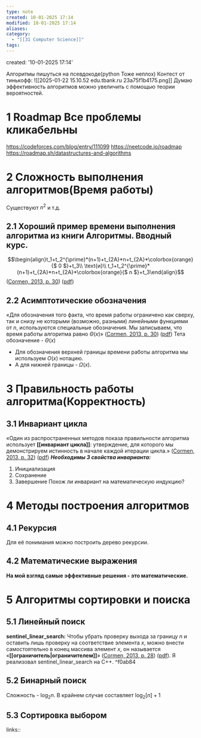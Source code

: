 ```yaml
---
type: note
created: 10-01-2025 17:14
modified: 10-01-2025 17:14
aliases: 
category:
  - "[[31 Computer Science]]"
tags: 
---
```

created: '10-01-2025 17:14'

Алгоритмы пишуться на псевдокоде(python Тоже неплох)
Контест от тинькофф:
![[2025-01-22 15.10.52 edu.tbank.ru 23a75f1b4175.png]]
Думаю эффективность алгоритмов можно увеличить с помощью теории вероятностей.
# 1	Roadmap Все проблемы кликабельны
https://codeforces.com/blog/entry/111099
https://neetcode.io/roadmap
https://roadmap.sh/datastructures-and-algorithms
# 2	Сложность выполнения алгоритмов(Время работы)
Существуют $n^2$ и т.д.
## 2.1	Хороший пример времени выполнения алгоритма из книги Алгоритмы. Вводный курс. 
$$\begin{align}t_1+t_2^{\prime}*(n+1)+t_{2A}*n+t_{2A}*\colorbox{orange}{$ 0 $}+t_3\\ \text{и}\\ t_1+t_2^{\prime}*(n+1)+t_{2A}*n+t_{2A}*\colorbox{orange}{$ n $}+t_3\end{align}$$([Cormen, 2013, p. 30](zotero://select/library/items/2HMD4TPF)) ([pdf](zotero://open-pdf/library/items/LE5NRMAZ?page=30&annotation=496RWV3T)) 
## 2.2	Асимптотические обозначения
«Для обозначения того факта, что время работы ограничено как сверху, так и снизу не которыми (возможно, разными) линейными функциями от $n$, используются специальные обозначения. Мы записываем, что время работы алгоритма равно $\Theta(x)$» ([Cormen, 2013, p. 30](zotero://select/library/items/2HMD4TPF)) ([pdf](zotero://open-pdf/library/items/LE5NRMAZ?page=30&annotation=39MFLLQI)) Тета обозначение - $\Theta(x)$

- Для обозначения верхней границы времени работы алгоритма мы используем $O(x)$ нотацию.
- А для нижней границы - $\Omega(x)$.
# 3	Правильность работы алгоритма(Корректность)
## 3.1	Инвариант цикла
«Один из распространенных методов показа правильности алгоритма использует **[[инвариант цикла]]**: утверждение, для которого мы демонстрируем истинность в начале каждой итерации цикла.» ([Cormen, 2013, p. 32](zotero://select/library/items/2HMD4TPF)) ([pdf](zotero://open-pdf/library/items/LE5NRMAZ?page=32&annotation=HJ5DIAL7))
***Необходимы 3 свойства инварианта:***
1) Инициализация
2) Сохранение 
3) Завершение
Похож ли инвариант на математическую индукцию?
# 4	Методы построения алгоритмов
## 4.1	Рекурсия
Для её понимания можно построить дерево рекурсии.
## 4.2	Математические выражения
**На мой взгляд самые эффективные решения - это математические.**
# 5	Алгоритмы сортировки и поиска
## 5.1	Линейный поиск
**sentinel_linear_search:** Чтобы убрать проверку выхода за границу $n$ и оставить лишь проверку на соответствие элемента $x$, можно внести самостоятельно в конец массива  элемент $x$, он называется «**[[ограничитель|ограничителем]]**» ([Cormen, 2013, p. 28](zotero://select/library/items/2HMD4TPF)) ([pdf](zotero://open-pdf/library/items/LE5NRMAZ?page=28&annotation=NDB48IVJ)). Я реализовал sentinel_linear_search на С++. ^f0ab84
## 5.2	Бинарный поиск 
Сложность - $\log_2n$. В крайнем случае составляет $\log_2[n]+1$
## 5.3	Сортировка выбором


links::





